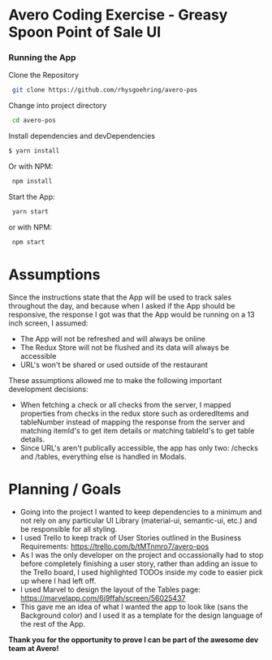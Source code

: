 # Avero Coding Exercise - Greasy Spoon Point of Sale UI

### Running the App
Clone the Repository
```sh
 git clone https://github.com/rhysgoehring/avero-pos
```

Change into project directory
```sh
 cd avero-pos
```

Install dependencies and devDependencies
```sh
$ yarn install
```
Or with NPM:
```sh
 npm install
```
Start the App:
```sh
 yarn start
```
or with NPM:
```sh
 npm start
```

# Assumptions
Since the instructions state that the App will be used to track sales throughout the day,
and because when I asked if the App should be responsive, the response I got was that the
App would be running on a 13 inch screen, I assumed:
  - The App will not be refreshed and will always be online
  - The Redux Store will not be flushed and its data will always be accessible
  - URL's won't be shared or used outside of the restaurant

These assumptions allowed me to make the following important development decisions:
  - When fetching a check or all checks from the server, I mapped properties from checks in the redux store such as orderedItems and tableNumber instead of mapping the response from the server and matching itemId's to get item details or matching tableId's to get table details.
  - Since URL's aren't publically accessible, the app has only two: /checks and /tables, everything else is handled in Modals.

# Planning / Goals
- Going into the project I wanted to keep dependencies to a minimum and not rely on any particular UI Library (material-ui, semantic-ui, etc.) and be responsible for all styling.
- I used Trello to keep track of User Stories outlined in the Business Requirements:        https://trello.com/b/tMTnmro7/avero-pos
- As I was the only developer on the project and occassionally had to stop before completely finishing a user story, rather than adding an issue to the Trello board, I used highlighted TODOs inside my code to easier pick up where I had left off.
- I used Marvel to design the layout of the Tables page: https://marvelapp.com/6j9ffah/screen/56025437
- This gave me an idea of what I wanted the app to look like (sans the Background color) and I used it as a template for the design language of the rest of the App.

**Thank you for the opportunity to prove I can be part of the awesome dev team at Avero!**
